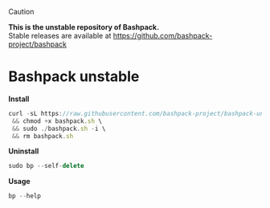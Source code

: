 > [!CAUTION]
> **This is the unstable repository of Bashpack.**\
> Stable releases are available at https://github.com/bashpack-project/bashpack

# Bashpack unstable

**Install**
```javascript
curl -sL https://raw.githubusercontent.com/bashpack-project/bashpack-unstable/main/bashpack.sh -o bashpack.sh \
 && chmod +x bashpack.sh \
 && sudo ./bashpack.sh -i \
 && rm bashpack.sh
```

**Uninstall**
```javascript
sudo bp --self-delete
```

**Usage**
```javascript
bp --help
```

<br>
